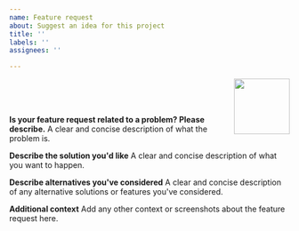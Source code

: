 ```yaml
---
name: Feature request
about: Suggest an idea for this project
title: ''
labels: ''
assignees: ''

---
```


<img src="https://raw.githubusercontent.com/Ya-hwon/k9s/master/assets/k9s_small.png" align="right" width="100" height="auto"/>

<br/>
<br/>
<br/>

**Is your feature request related to a problem? Please describe.**
A clear and concise description of what the problem is.

**Describe the solution you'd like**
A clear and concise description of what you want to happen.

**Describe alternatives you've considered**
A clear and concise description of any alternative solutions or features you've considered.

**Additional context**
Add any other context or screenshots about the feature request here.
